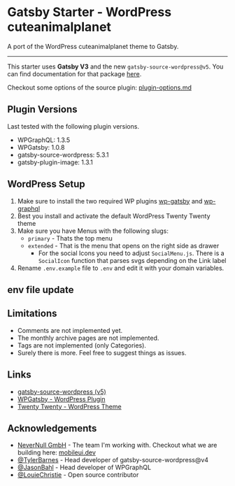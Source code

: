 # Gatsby Starter - WordPress cuteanimalplanet

A port of the WordPress cuteanimalplanet theme to Gatsby. 

---

This starter uses **Gatsby V3** and the new `gatsby-source-wordpress@v5`. You can find documentation for that package [here](https://www.gatsbyjs.com/plugins/gatsby-source-wordpress/).

Checkout some options of the source plugin: [plugin-options.md](https://github.com/gatsbyjs/gatsby/blob/master/packages/gatsby-source-wordpress/docs/plugin-options.md)

## Plugin Versions

Last tested with the following plugin versions.

- WPGraphQL: 1.3.5
- WPGatsby: 1.0.8
- gatsby-source-wordpress: 5.3.1
- gatsby-plugin-image: 1.3.1

## WordPress Setup

1. Make sure to install the two required WP plugins [wp-gatsby](https://github.com/gatsbyjs/wp-gatsby) and [wp-graphql](https://github.com/wp-graphql/wp-graphql)
2. Best you install and activate the default WordPress Twenty Twenty theme
3. Make sure you have Menus with the following slugs: 
   -  `primary` - Thats the top menu
   -  `extended` - That is the menu that opens on the right side as drawer
      -  For the social Icons you need to adjust `SocialMenu.js`. There is a `SocialIcon` function that parses svgs depending on the Link label
4. Rename `.env.example` file to `.env` and edit it with your domain variables.
## env file update
      
## Limitations

-  Comments are not implemented yet.
-  The monthly archive pages are not implemented.
-  Tags are not implemented (only Categories).
-  Surely there is more. Feel free to suggest things as issues. 

## Links

- [gatsby-source-wordpress (v5)](https://github.com/gatsbyjs/gatsby/blob/master/packages/gatsby-source-wordpress/README.md)
- [WPGatsby - WordPress Plugin](https://github.com/gatsbyjs/wp-gatsby)
- [Twenty Twenty - WordPress Theme](https://de.wordpress.org/themes/twentytwenty/)

## Acknowledgements

- [NeverNull GmbH](https://nevernull.io) - The team I'm working with. Checkout what we are building here: [mobileui.dev](https://mobileui.dev)
- [@TylerBarnes](https://github.com/TylerBarnes) - Head developer of gatsby-source-wordpress@v4
- [@JasonBahl](https://github.com/jasonbahl) - Head developer of WPGraphQL
- [@LouieChristie](https://github.com/louiechristie) - Open source contributor
